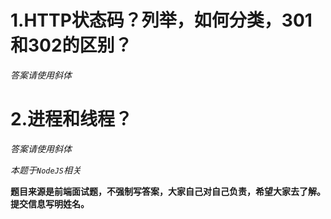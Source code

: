 # 1.HTTP状态码？列举，如何分类，301和302的区别？

_答案请使用斜体_

# 2.进程和线程？

_答案请使用斜体_

_本题于`NodeJS`相关_

**题目来源是前端面试题，不强制写答案，大家自己对自己负责，希望大家去了解。提交信息写明姓名。**